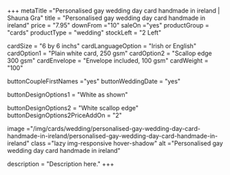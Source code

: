 +++
metaTitle ="Personalised gay wedding day card handmade in ireland | Shauna Gra"
title = "Personalised gay wedding day card handmade in ireland"
price = "7.95"
downFrom ="10"
saleOn ="yes"
productGroup = "cards"
productType = "wedding"
stockLeft = "2 Left" 
 
cardSize = "6  by 6 inchs" 
cardLanguageOption = "Irish or English" 
cardOption1 = "Plain white card, 250 gsm" 
cardOption2 = "Scallop edge 300 gsm" 
cardEnvelope = "Envelope included, 100 gsm" 
cardWeight = "100" 
 
buttonCoupleFirstNames ="yes" 
buttonWeddingDate = "yes" 

buttonDesignOptions1 = "White as shown" 

buttonDesignOptions2 = "White scallop edge"
buttonDesignOptions2PriceAddOn = "2"


 
image ="/img/cards/wedding/personalised-gay-wedding-day-card-handmade-in-ireland/personalised-gay-wedding-day-card-handmade-in-ireland"
class ="lazy img-responsive hover-shadow"
alt ="Personalised gay wedding day card handmade in ireland"
 
description = "Description here."
+++
